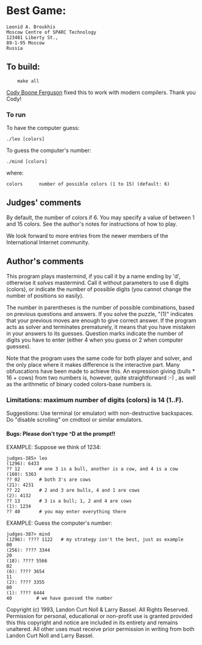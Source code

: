 # Best Game:

	Leonid A. Broukhis
	Moscow Centre of SPARC Technology
	123481 Liberty St.,
	89-1-95 Moscow
	Russia

## To build:

        make all

[Cody Boone Ferguson](/winners.html#Cody_Boone_Ferguson) fixed this to work with
modern compilers. Thank you Cody!


### To run

To have the computer guess:

	./leo [colors]

To guess the computer's number:

	./mind [colors]

where:

	colors		number of possible colors (1 to 15) (default: 6)

## Judges' comments
    
By default, the number of colors if 6.  You may specify a
value of between 1 and 15 colors.  See the author's notes
for instructions of how to play.

We look forward to more entries from the newer members of the 
International Internet community.

## Author's comments

This program plays mastermind, if you call it by a name ending by
'd', otherwise it _solves_ mastermind. Call it without parameters
to use 6 digits (colors), or indicate the number of possible digits
(you cannot change the number of positions so easily).

The number in parentheses is the number of possible combinations,
based on previous questions and answers.  If you solve the puzzle,
"(1)" indicates that your previous moves are enough to give correct
answer.  If the program acts as solver and terminates prematurely,
it means that you have mistaken in your answers to its guesses.
Question marks indicate the number of digits you have to enter
(either 4 when you guess or 2 when computer guesses).

Note that the program uses the same code for both player and
solver, and the only place where it makes difference is the
interactive part. Many obfuscations have been made to achieve
this.  An expression giving (bulls * 16 + cows) from two numbers
is, however, quite straightforward :-) , as well as the arithmetic
of binary coded colors-base numbers is.

### Limitations: maximum number of digits (colors) is 14 (1..F).

Suggestions: Use terminal (or emulator) with non-destructive
backspaces. Do "disable scrolling" on cmdtool or similar emulators.

#### Bugs: Please don't type ^D at the prompt!!

EXAMPLE: Suppose we think of 1234:

    judges-385> leo
	(1296): 6433
	?? 12       # one 3 is a bull, another is a cow, and 4 is a cow
	(160): 5363
	?? 02       # both 3's are cows
	(21): 4231
	?? 22       # 2 and 3 are bulls, 4 and 1 are cows
	(2): 4132
	?? 13       # 3 is a bull; 1, 2 and 4 are cows
	(1): 1234
	?? 40       # you may enter everything there

EXAMPLE: Guess the computer's number:

    judges-387> mind
	(1296): ???? 1122   # my strategy isn't the best, just as example
	00
	(256): ???? 3344
	20
	(18): ???? 5566
	02
	(6): ???? 3654
	11
	(2): ???? 3355
	00
	(1): ???? 6444
	40		   # we have guessed the number

Copyright (c) 1993, Landon Curt Noll & Larry Bassel.
All Rights Reserved.  Permission for personal, educational or non-profit use is
granted provided this this copyright and notice are included in its entirety
and remains unaltered.  All other uses must receive prior permission in writing
from both Landon Curt Noll and Larry Bassel.
